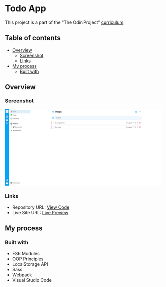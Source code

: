 # Todo App

This project is a part of the "The Odin Project" [curriculum](https://www.theodinproject.com/).

## Table of contents

- [Overview](#overview)
  - [Screenshot](#screenshot)
  - [Links](#links)
- [My process](#my-process)
  - [Built with](#built-with)

## Overview

### Screenshot

![Solution Preview](./dist/images/preview.png)

### Links

- Repository URL: [View Code](https://github.com/romaleks/Todo-List)
- Live Site URL: [Live Preview](https://romaleks.github.io/Todo-List/)

## My process

### Built with

- ES6 Modules
- OOP Principles
- LocalStorage API
- Sass
- Webpack
- Visual Studio Code